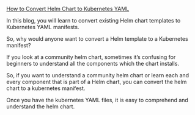 [How to Convert Helm Chart to Kubernetes YAML
](https://devopslearners.com/how-to-convert-helm-chart-to-kubernetes-yaml-fbe6d6722f6)

In this blog, you will learn to convert existing Helm chart templates to Kubernetes YAML manifests.

So, why would anyone want to convert a Helm template to a Kubernetes manifest?

If you look at a community helm chart, sometimes it’s confusing for beginners to understand all the components which the chart installs.

So, if you want to understand a community helm chart or learn each and every component that is part of a Helm chart, you can convert the helm chart to a kubernetes manifest.

Once you have the kubernetes YAML files, it is easy to comprehend and understand the helm chart.